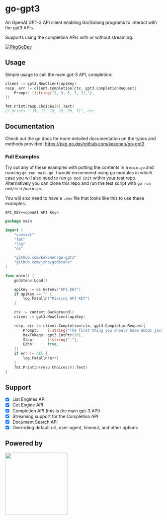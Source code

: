 # go-gpt3

An OpenAI GPT-3 API client enabling Go/Golang programs to interact with the gpt3 APIs.

Supports using the completion APIs with or without streaming.

[![PkgGoDev](https://pkg.go.dev/badge/github.com/kekonen/go-gpt3)](https://pkg.go.dev/github.com/kekonen/go-gpt3)

## Usage

Simple usage to call the main gpt-3 API, completion:

```go
client := gpt3.NewClient(apiKey)
resp, err := client.Completion(ctx, gpt3.CompletionRequest{
    Prompt: []string{"2, 3, 5, 7, 11,"},
})

fmt.Print(resp.Choices[0].Text)
// prints " 13, 17, 19, 23, 29, 31", etc
```

## Documentation

Check out the go docs for more detailed documentation on the types and methods provided: https://pkg.go.dev/github.com/kekonen/go-gpt3

### Full Examples

Try out any of these examples with putting the contents in a `main.go` and running `go run main.go`.
I would recommend using go modules in which case you will also need to run `go mod init` within your
test repo. Alternatively you can clone this repo and run the test script with `go run cmd/test/main.go`.

You will also need to have a `.env` file that looks like this to use these examples:

```
API_KEY=<openAI API Key>
```

```go
package main

import (
	"context"
	"fmt"
	"log"
	"os"

	"github.com/kekonen/go-gpt3"
	"github.com/joho/godotenv"
)

func main() {
	godotenv.Load()

	apiKey := os.Getenv("API_KEY")
	if apiKey == "" {
		log.Fatalln("Missing API KEY")
	}

	ctx := context.Background()
	client := gpt3.NewClient(apiKey)

	resp, err := client.Completion(ctx, gpt3.CompletionRequest{
		Prompt:    []string{"The first thing you should know about javascript is"},
		MaxTokens: gpt3.IntPtr(30),
		Stop:      []string{"."},
		Echo:      true,
	})
	if err != nil {
		log.Fatalln(err)
	}
	fmt.Println(resp.Choices[0].Text)
}
```

## Support

- [x] List Engines API
- [x] Get Engine API
- [x] Completion API (this is the main gpt-3 API)
- [x] Streaming support for the Completion API
- [x] Document Search API
- [x] Overriding default url, user-agent, timeout, and other options

## Powered by

[<img src="https://www.pullrequest.com/images/pullrequest-logo.svg" width="200">](https://www.pullrequest.com)
